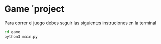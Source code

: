 # Game ´project

Para correr el juego debes seguir las siguientes instruciones en la terminal

```sh
cd game
python3 main.py
```
